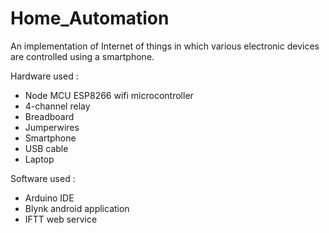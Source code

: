 # Home_Automation

An implementation of Internet of things in which various electronic devices are controlled using a smartphone.

Hardware used :
- Node MCU ESP8266 wifi microcontroller
- 4-channel relay
- Breadboard
- Jumperwires
- Smartphone
- USB cable
- Laptop

Software used :
- Arduino IDE
- Blynk android application
- IFTT web service
